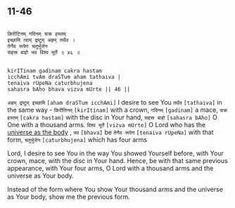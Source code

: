 ## 11-46


```shloka-sa

किरीटिनम् गदिनम् चक्र हस्तम्
इच्छामि त्वाम् द्रष्टुम् अहम् तथैव ।
तेनैव रूपेण चतुर्भुजेन
सहस्र बाहो भव विश्व मूर्ते ॥ ४६ ॥

```
```shloka-sa-hk

kirITinam gadinam cakra hastam
icchAmi tvAm draSTum aham tathaiva |
tenaiva rUpeNa caturbhujena
sahasra bAho bhava vizva mUrte || 46 ||

```
`अहम् द्रष्टुम् इच्छामि` `[aham draSTum icchAmi]` I desire to see You `तथैव` `[tathaiva]` in the same way - `किरीतिनम्` `[kirItinam]` with a crown, `गदिनम्` `[gadinam]` a mace, `चक्र हस्तम्` `[cakra hastam]` with the disc in Your hand, `सहस्र बाहो` `[sahasra bAho]` O One with a thousand arms. `विश्व मूर्ते` `[vizva mUrte]` O Lord who has the 
[universe as the body](gods_and_other_powers)
, `भव` `[bhava]` be `तेनैव रूपेण` `[tenaiva rUpeNa]` with that form, `चतुर्भुजेन` `[caturbhujena]` which has four arms



Lord, I desire to see You in the way You showed Yourself before, with Your crown, mace, with the disc in Your hand. Hence, be with that same previous appearance, with Your four arms, O Lord with a thousand arms and the universe as Your body. 

Instead of the form where You show Your thousand arms and the universe as Your body, show me the previous form.


